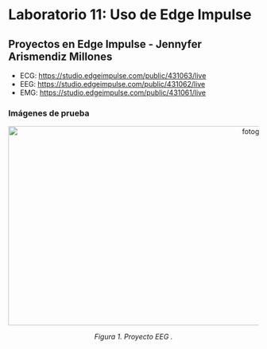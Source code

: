 # Laboratorio 11: Uso de Edge Impulse

## Proyectos en Edge Impulse - Jennyfer Arismendiz Millones

-  ECG: https://studio.edgeimpulse.com/public/431063/live
-  EEG: https://studio.edgeimpulse.com/public/431062/live
-  EMG: https://studio.edgeimpulse.com/public/431061/live

### Imágenes de prueba 

<p align="center">
  <img src="https://github.com/GloriaAtencio/ISBIO_2024_G1/assets/164522281/bef0782d-fd1a-48af-ab8b-ff49d52b3384" alt="fotog" width="960" height="400"/>
</p>
<p align="center"><i>Figura 1. Proyecto EEG .</i></p><br>

